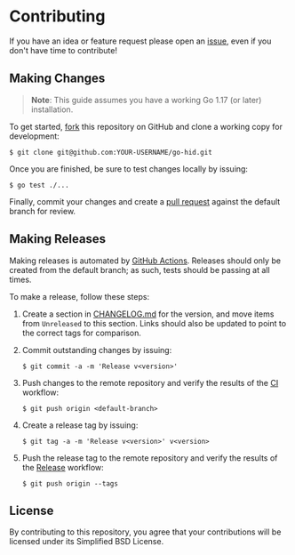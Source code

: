 # Contributing

If you have an idea or feature request please open an [issue][1], even if you
don't have time to contribute!

## Making Changes

> **Note**: This guide assumes you have a working Go 1.17 (or later)
> installation.

To get started, [fork][2] this repository on GitHub and clone a working copy for
development:

    $ git clone git@github.com:YOUR-USERNAME/go-hid.git

Once you are finished, be sure to test changes locally by issuing:

    $ go test ./...

Finally, commit your changes and create a [pull request][3] against the default
branch for review.

## Making Releases

Making releases is automated by [GitHub Actions][4]. Releases should only be
created from the default branch; as such, tests should be passing at all times.

To make a release, follow these steps:

1. Create a section in [CHANGELOG.md][5] for the version, and move items from
   `Unreleased` to this section. Links should also be updated to point to the
   correct tags for comparison.

2. Commit outstanding changes by issuing:

       $ git commit -a -m 'Release v<version>'

3. Push changes to the remote repository and verify the results of the [CI][6]
   workflow:

       $ git push origin <default-branch>

4. Create a release tag by issuing:

       $ git tag -a -m 'Release v<version>' v<version>

5. Push the release tag to the remote repository and verify the results of the
   [Release][7] workflow:

       $ git push origin --tags

## License

By contributing to this repository, you agree that your contributions will be
licensed under its Simplified BSD License.

[1]: https://github.com/sstallion/go-hid/issues
[2]: https://docs.github.com/en/github/getting-started-with-github/fork-a-repo
[3]: https://docs.github.com/en/github/collaborating-with-issues-and-pull-requests/creating-a-pull-request
[4]: https://docs.github.com/en/actions
[5]: https://github.com/sstallion/go-hid/blob/master/CHANGELOG.md
[6]: https://github.com/sstallion/go-hid/actions/workflows/ci.yml
[7]: https://github.com/sstallion/go-hid/actions/workflows/release.yml

